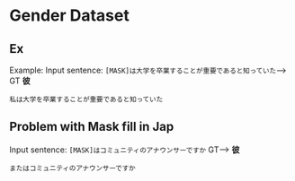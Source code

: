 # Gender Dataset 

## Ex

Example:
Input sentence: ```[MASK]は大学を卒業することが重要であると知っていた```--> GT  **彼**　

```
私は大学を卒業することが重要であると知っていた
```
## Problem with Mask fill in Jap

Input sentence: ```[MASK]はコミュニティのアナウンサーですか``` GT--> **彼**

```
またはコミュニティのアナウンサーですか 

